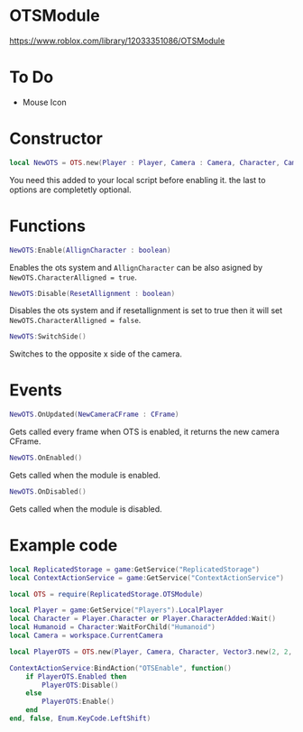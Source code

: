 # OTSModule

https://www.roblox.com/library/12033351086/OTSModule

# To Do

* Mouse Icon

# Constructor 
```lua
local NewOTS = OTS.new(Player : Player, Camera : Camera, Character, CameraOffset : Vector3, FOV, LerpSpeed, MouseIcon)
```
You need this added to your local script before enabling it. the last to options are completetly optional.

# Functions
```lua
NewOTS:Enable(AllignCharacter : boolean)
```
Enables the ots system and `AllignCharacter` can be also asigned by `NewOTS.CharacterAlligned = true`.

```lua
NewOTS:Disable(ResetAllignment : boolean)
```
Disables the ots system and if resetallignment is set to true then it will set `NewOTS.CharacterAlligned = false`.

```lua
NewOTS:SwitchSide()
```
Switches to the opposite x side of the camera.

# Events
```lua
NewOTS.OnUpdated(NewCameraCFrame : CFrame)
```
Gets called every frame when OTS is enabled, it returns the new camera CFrame.

```lua
NewOTS.OnEnabled()
```
Gets called when the module is enabled.

```lua
NewOTS.OnDisabled()
```
Gets called when the module is disabled.

# Example code

```lua
local ReplicatedStorage = game:GetService("ReplicatedStorage")
local ContextActionService = game:GetService("ContextActionService")

local OTS = require(ReplicatedStorage.OTSModule)

local Player = game:GetService("Players").LocalPlayer
local Character = Player.Character or Player.CharacterAdded:Wait()
local Humanoid = Character:WaitForChild("Humanoid")
local Camera = workspace.CurrentCamera

local PlayerOTS = OTS.new(Player, Camera, Character, Vector3.new(2, 2, 8), 40)

ContextActionService:BindAction("OTSEnable", function()
    if PlayerOTS.Enabled then
        PlayerOTS:Disable()
    else
        PlayerOTS:Enable()
    end
end, false, Enum.KeyCode.LeftShift)
```
